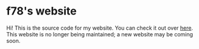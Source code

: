 # f78's website
Hi! This is the source code for my website. You can check it out over [here](https://f78.be).
This website is no longer being maintained; a new website may be coming soon.
